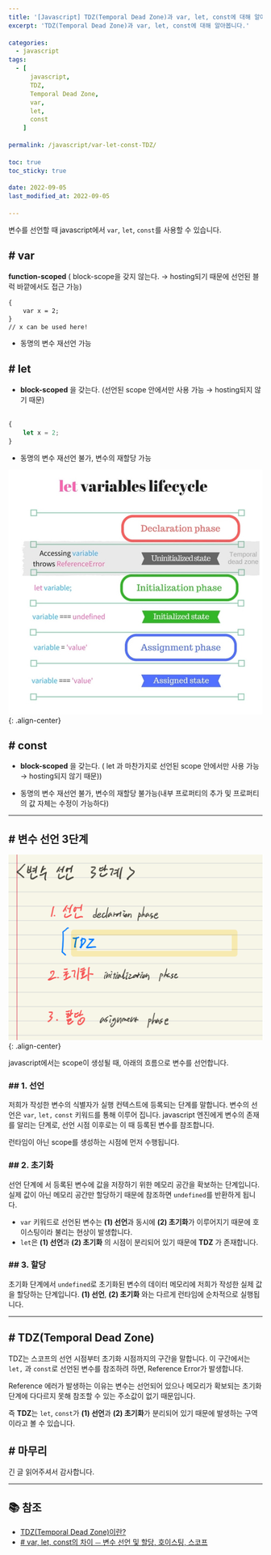 ```yaml
---
title: '[Javascript] TDZ(Temporal Dead Zone)과 var, let, const에 대해 알아봅니다.'
excerpt: 'TDZ(Temporal Dead Zone)과 var, let, const에 대해 알아봅니다.'

categories:
  - javascript
tags:
  - [
      javascript,
      TDZ,
      Temporal Dead Zone,
      var,
      let,
      const
    ]

permalink: /javascript/var-let-const-TDZ/

toc: true
toc_sticky: true

date: 2022-09-05
last_modified_at: 2022-09-05

---
```


변수를 선언할 때 javascript에서 `var`, `let`, `const`를 사용할 수 있습니다.


## <strong>#</strong> var

**function-scoped** ( block-scope을 갖지 않는다. → hosting되기 때문에 선언된 블럭 바깥에서도 접근 가능)
    
    {  
        var x = 2;  
    }  
    // x can be used here!
    
-   동명의 변수 재선언 가능
    

## <strong>#</strong> let

-   **block-scoped** 을 갖는다. (선언된 scope 안에서만 사용 가능 → hosting되지 않기 때문)

```javascript

{  
	let x = 2;  
}  
```    
-   동명의 변수 재선언 불가, 변수의 재할당 가능
    
![let_lifecycle](/assets/images/posts_img/javascript/let_lifecycle.jpg){: .align-center}    

## <strong>#</strong> const

-   **block-scoped** 을 갖는다. ( let 과 마찬가지로 선언된 scope 안에서만 사용 가능 → hosting되지 않기 때문))
    
-   동명의 변수 재선언 불가, 변수의 재할당 불가능(내부 프로퍼티의 추가 및 프로퍼티의 값 자체는 수정이 가능하다)


---
## <strong>#</strong> 변수 선언 3단계


![tdz](/assets/images/posts_img/javascript/tdz.png){: .align-center}

javascript에서는 scope이 생성될 때, 아래의 흐름으로 변수를 선언합니다.

### <strong>##</strong> 1. 선언
저희가 작성한 변수의 식별자가 실행 컨텍스트에  등록되는 단계를 말합니다.  변수의 선언은 `var`, `let,` `const` 키워드를 통해 이루어 집니다.
javascript 엔진에게 변수의 존재를 알리는 단계로,  선언 시점 이후로는 이 때 등록된 변수를 참조합니다.

런타임이 아닌 scope를 생성하는 시점에 먼저 수행됩니다. 
        
### <strong>##</strong> 2. 초기화
선언 단계에 서 등록된 변수에 값을 저장하기 위한 메모리 공간을 확보하는 단계입니다.
실제 값이 아닌 메모리 공간만 할당하기 때문에 참조하면 `undefined`를 반환하게 됩니다.

- `var` 키워드로 선언된 변수는 **(1) 선언**과 동시에 **(2) 초기화**가 이루어지기 때문에 호이스팅이라 불리는 현상이 발생합니다.
- `let`은  **(1) 선언**과  **(2) 초기화** 의 시점이 분리되어 있기 때문에 **TDZ** 가 존재합니다.

### <strong>##</strong> 3. 할당
초기화 단계에서 `undefined`로 초기화된 변수의 데이터 메모리에 저희가 작성한 실제 값을 할당하는 단계입니다.
**(1) 선언**, **(2) 초기화** 와는 다르게 런타임에 순차적으로 실행됩니다.

---
## <strong>#</strong> TDZ(Temporal Dead Zone)

TDZ는 스코프의 선언 시점부터 초기화 시점까지의 구간을 말합니다. 이 구간에서는 `let,` 과 `const`로 선언된 변수를 참조하려 하면, Reference Error가 발생합니다.

Reference 에러가 발생하는 이유는 변수는 선언되어 있으나 메모리가 확보되는 초기화 단계에 다다르지 못해  참조할 수 있는 주소값이 없기 때문입니다.

즉 **TDZ**는  `let`, `const`가  **(1) 선언**과  **(2) 초기화**가 분리되어 있기 때문에 발생하는 구역이라고 볼 수 있습니다.

## <strong>#</strong> 마무리


긴 글 읽어주셔서 감사합니다.

---

## 📚 참조
- [TDZ(Temporal Dead Zone)이란?](https://noogoonaa.tistory.com/78)
- [# var, let, const의 차이 ⏤ 변수 선언 및 할당, 호이스팅, 스코프](https://www.howdy-mj.me/javascript/var-let-const/)